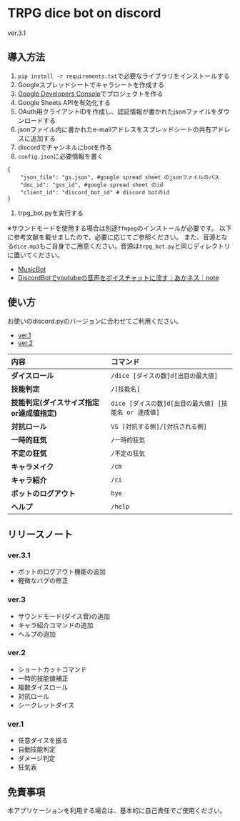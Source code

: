 # TRPG dice bot on discord
ver.3.1

## 導入方法

1. `pip install -r requirements.txt`で必要なライブラリをインストールする
1. Googleスプレッドシートでキャラシートを作成する
1. [Google Developers Console](https://console.developers.google.com/)でプロジェクトを作る
1. Google Sheets APIを有効化する
1. OAuth用クライアントIDを作成し、認証情報が書かれたjsonファイルをダウンロードする
1. jsonファイル内に書かれたe-mailアドレスをスプレッドシートの共有アドレスに追加する
1. discordでチャンネルにbotを作る
1. `config.json`に必要情報を書く
```
{
    "json_file": "gs.json", #google spread sheet のjsonファイルのパス
    "doc_id": "gss_id", #google spread sheet のid
    "client_id": "discord_bot_id" # discord botのid
}
```
1. trpg_bot.pyを実行する

※サウンドモードを使用する場合は別途`ffmpeg`のインストールが必要です。
以下に参考文献を載せましたので、必要に応じてご参照ください。
また、音源となる`dice.mp3`もご自身でご用意ください。音源は`trpg_bot.py`と同じディレクトリに置いてください。

- [MusicBot](https://github.com/Just-Some-Bots/MusicBot)
- [DiscordBotでyoutubeの音声をボイスチャットに流す｜あかネス｜note](https://note.mu/akaness_note/n/nc466d2a00ead)


## 使い方
お使いのdiscord.pyのバージョンに合わせてご利用ください。

- [ver.1](https://qiita.com/Sashimimochi/items/3cbea852f133fed5d44b)
- [ver.2](https://qiita.com/Sashimimochi/items/21fb534599407dfa4722)

|内容|コマンド|
|:-|:-|
|**ダイスロール**|`/dice [ダイスの数]d[出目の最大値]`|
|**技能判定**|`/[技能名]`|
|**技能判定(ダイスサイズ指定or達成値指定)**|`dice [ダイスの数]d[出目の最大値] [技能名 or 達成値]`|
|**対抗ロール**|`VS [対抗する側]/[対抗される側]`|
|**一時的狂気**|`/一時的狂気`|
|**不定の狂気**|`/不定の狂気`|
|**キャラメイク**|`/cm`|
|**キャラ紹介**|`/ci`|
|**ボットのログアウト**|`bye`|
|**ヘルプ**|`/help`|

## リリースノート
### ver.3.1
- ボットのログアウト機能の追加
- 軽微なバグの修正

### ver.3
- サウンドモード(ダイス音)の追加
- キャラ紹介コマンドの追加
- ヘルプの追加

### ver.2

- ショートカットコマンド
- 一時的技能値補正
- 複数ダイスロール
- 対抗ロール
- シークレットダイス

### ver.1

- 任意ダイスを振る
- 自動技能判定
- ダメージ判定
- 狂気表

## 免責事項
本アプリケーションを利用する場合は、基本的に自己責任でご使用ください。